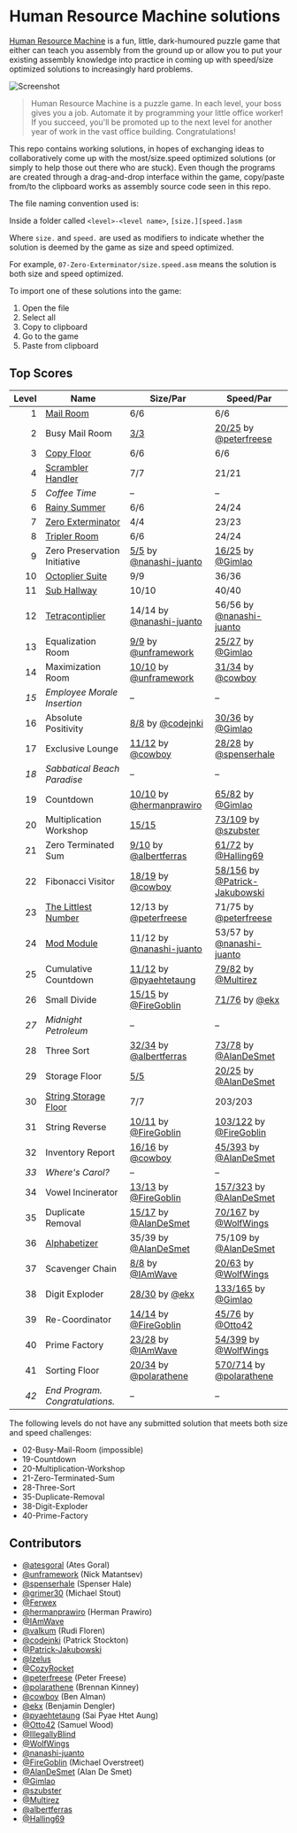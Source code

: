 # Human Resource Machine solutions

[Human Resource Machine](http://tomorrowcorporation.com/humanresourcemachine) is a fun, little, dark-humoured puzzle game that either can teach you assembly from the ground up or allow you to put your existing assembly knowledge into practice in coming up with speed/size optimized solutions to increasingly hard problems.

![Screenshot](http://tomorrowcorporation.com/blog/wp-content/themes/tcTheme2/images/hrm/screenshots/hrm_04.png)

> Human Resource Machine is a puzzle game. In each level, your boss gives you a job. Automate it by programming your little office worker! If you succeed, you'll be promoted up to the next level for another year of work in the vast office building. Congratulations!

This repo contains working solutions, in hopes of exchanging ideas to collaboratively come up with the most/size.speed optimized solutions (or simply to help those out there who are stuck). Even though the programs are created through a drag-and-drop interface within the game, copy/paste from/to the clipboard works as assembly source code seen in this repo.

The file naming convention used is:

Inside a folder called `<level>-<level name>`, `[size.][speed.]asm`

Where `size.` and `speed.` are used as modifiers to indicate whether the solution is deemed by the game as size and speed optimized.

For example, `07-Zero-Exterminator/size.speed.asm` means the solution is both size and speed optimized.

To import one of these solutions into the game:

1. Open the file
2. Select all
3. Copy to clipboard
4. Go to the game
5. Paste from clipboard

## Top Scores

| Level | Name | Size/Par | Speed/Par |
| ----: | ---- | -------- | --------- |
| 1 | [Mail Room](01-Mail-Room/size.speed.asm) | 6/6 | 6/6 |
| 2 | Busy Mail Room | [3/3](02-Busy-Mail-Room/size.asm) | [20/25](02-Busy-Mail-Room/speed.exploit-peterfreese.asm) by [@peterfreese](https://github.com/peterfreese) |
| 3 | [Copy Floor](03-Copy-Floor/size.speed.asm) | 6/6 | 6/6 |
| 4 | [Scrambler Handler](04-Scrambler-Handler/size.speed.asm) | 7/7 | 21/21 |
| _5_ | _Coffee Time_ | &ndash; | &ndash; |
| 6 | [Rainy Summer](06-Rainy-Summer/size.speed.asm) | 6/6 | 24/24 |
| 7 | [Zero Exterminator](07-Zero-Exterminator/size.speed.asm) | 4/4 | 23/23 |
| 8 | [Tripler Room](08-Tripler-Room/size.speed.asm) | 6/6 | 24/24 |
| 9 | Zero Preservation Initiative | [5/5](09-Zero-Preservation-Initiative/size.speed-nanashi-juanto.asm) by [@nanashi-juanto](https://github.com/nanashi-juanto) | [16/25](09-Zero-Preservation-Initiative/speed.exploit-Gimlao.asm) by [@Gimlao](https://github.com/Gimlao) |
| 10 | [Octoplier Suite](10-Octoplier-Suite/size.speed.asm) | 9/9 | 36/36 |
| 11 | [Sub Hallway](11-Sub-Hallway/size.speed.asm) | 10/10 | 40/40 |
| 12 | [Tetracontiplier](12-Tetracontiplier/size.speed-nanashi-juanto.asm) | 14/14 by [@nanashi-juanto](https://github.com/nanashi-juanto) | 56/56 by [@nanashi-juanto](https://github.com/nanashi-juanto) |
| 13 | Equalization Room | [9/9](13-Equalization-Room/size.speed-unframework.asm) by [@unframework](https://github.com/unframework) | [25/27](13-Equalization-Room/speed-Gimlao.asm) by [@Gimlao](https://github.com/Gimlao) |
| 14 | Maximization Room | [10/10](14-Maximization-Room/size.speed-unframework.asm) by [@unframework](https://github.com/unframework) | [31/34](14-Maximization-Room/speed-cowboy.asm) by [@cowboy](https://github.com/cowboy) |
| _15_ | _Employee Morale Insertion_ | &ndash; | &ndash; |
| 16 | Absolute Positivity | [8/8](16-Absolute-Positivity/size.speed-codejnki.asm) by [@codejnki](https://github.com/codejnki) | [30/36](16-Absolute-Positivity/speed-Gimlao.asm) by [@Gimlao](https://github.com/Gimlao) |
| 17 | Exclusive Lounge | [11/12](17-Exclusive-Lounge/size-cowboy.asm) by [@cowboy](https://github.com/cowboy) | [28/28](17-Exclusive-Lounge/size.speed-spenserhale.asm) by [@spenserhale](https://github.com/spenserhale) |
| _18_ | _Sabbatical Beach Paradise_ | &ndash; | &ndash; |
| 19 | Countdown | [10/10](19-Countdown/size-hermanprawiro.asm) by [@hermanprawiro](https://github.com/hermanprawiro) | [65/82](19-Countdown/speed.exploit-Gimlao.asm) by [@Gimlao](https://github.com/Gimlao) |
| 20 | Multiplication Workshop | [15/15](20-Multiplication-Workshop/size.asm) | [73/109](20-Multiplication-Workshop/speed-szubster.asm) by [@szubster](https://github.com/szubster) |
| 21 | Zero Terminated Sum | [9/10](21-Zero-Terminated-Sum/size-albertferras.asm) by [@albertferras](https://github.com/albertferras) | [61/72](21-Zero-Terminated-Sum/speed-Halling69.asm) by [@Halling69](https://github.com/Halling69) |
| 22 | Fibonacci Visitor | [18/19](22-Fibonacci-Visitor/size.speed-cowboy.asm) by [@cowboy](https://github.com/cowboy) | [ 58/156](22-Fibonacci-Visitor/speed-Patrick-Jakubowski.asm) by [@Patrick-Jakubowski](https://github.com/Patrick-Jakubowski) |
| 23 | [The Littlest Number](23-The-Littlest-Number/size.speed-peterfreese.asm) | 12/13 by [@peterfreese](https://github.com/peterfreese) | 71/75 by [@peterfreese](https://github.com/peterfreese) |
| 24 | [Mod Module](24-Mod-Module/size.speed-nanashi-juanto.asm) | 11/12 by [@nanashi-juanto](https://github.com/nanashi-juanto) | 53/57 by [@nanashi-juanto](https://github.com/nanashi-juanto) |
| 25 | Cumulative Countdown | [11/12](25-Cumulative-Countdown/size.speed-pyaehtetaung.asm) by [@pyaehtetaung](https://github.com/pyaehtetaung) | [79/82](25-Cumulative-Countdown/size.speed-Multirez.asm) by [@Multirez](https://github.com/Multirez) |
| 26 | Small Divide | [15/15](26-Small-Divide/size.speed-FireGoblin.asm) by [@FireGoblin](https://github.com/FireGoblin) | [71/76](26-Small-Divide/size.speed-ekx.asm) by [@ekx](https://github.com/ekx) |
| _27_ | _Midnight Petroleum_ | &ndash; | &ndash; |
| 28 | Three Sort | [32/34](28-Three-Sort/size-albertferras.asm) by [@albertferras](https://github.com/albertferras) | [73/78](28-Three-Sort/speed-AlanDeSmet.asm) by [@AlanDeSmet](https://github.com/AlanDeSmet) |
| 29 | Storage Floor | [5/5](29-Storage-Floor/size.speed.asm) | [20/25](29-Storage-Floor/speed.exploit-AlanDeSmet.asm) by [@AlanDeSmet](https://github.com/AlanDeSmet) | 
| 30 | [String Storage Floor](30-String-Storage-Floor/size.speed.asm) | 7/7 | 203/203 |
| 31 | String Reverse | [10/11](31-String-Reverse/size.speed-FireGoblin.asm) by [@FireGoblin](https://github.com/FireGoblin) | [103/122](31-String-Reverse/speed-FireGoblin.asm) by [@FireGoblin](https://github.com/FireGoblin) |
| 32 | Inventory Report | [16/16](32-Inventory-Report/size.speed-cowboy.asm) by [@cowboy](https://github.com/cowboy) | [45/393](32-Inventory-Report/speed-AlanDeSmet.asm) by [@AlanDeSmet](https://github.com/AlanDeSmet) |
| _33_ | _Where's Carol?_ | &ndash; | &ndash; |
| 34 | Vowel Incinerator | [13/13](34-Vowel-Incinerator/size.speed-FireGoblin.asm) by [@FireGoblin](https://github.com/FireGoblin) | [157/323](34-Vowel-Incinerator/speed-AlanDeSmet.asm) by [@AlanDeSmet](https://github.com/AlanDeSmet) |
| 35 | Duplicate Removal | [15/17](35-Duplicate-Removal/size-AlanDeSmet.asm) by [@AlanDeSmet](https://github.com/AlanDeSmet) | [70/167](35-Duplicate-Removal/speed-WolfWings.asm) by [@WolfWings](https://github.com/WolfWings) |
| 36 | [Alphabetizer](36-Alphabetizer/size.speed-AlanDeSmet.asm) | 35/39 by [@AlanDeSmet](https://github.com/AlanDeSmet) | 75/109 by [@AlanDeSmet](https://github.com/AlanDeSmet) |
| 37 | Scavenger Chain | [8/8](37-Scavenger-Chain/size.speed-IAmWave.asm) by [@IAmWave](https://github.com/IAmWave) | [20/63](37-Scavenger-Chain/speed.exploit-WolfWings.asm) by [@WolfWings](https://github.com/WolfWings) |
| 38 | Digit Exploder | [28/30](38-Digit-Exploder/size-ekx.asm) by [@ekx](https://github.com/ekx) | [133/165](38-Digit-Exploder/speed-Gimlao.asm) by [@Gimlao](https://github.com/Gimlao) |
| 39 | Re-Coordinator | [14/14](39-Re-Coordinator/size.speed-FireGoblin.asm) by [@FireGoblin](https://github.com/FireGoblin) | [45/76](39-Re-Coordinator/speed-Otto42.asm) by [@Otto42](https://github.com/Otto42) |
| 40 | Prime Factory | [23/28](40-Prime-Factory/size-IAmWave.asm) by [@IAmWave](https://github.com/IAmWave) | [54/399](40-Prime-Factory/speed-WolfWings.asm) by [@WolfWings](https://github.com/WolfWings) |
| 41 | Sorting Floor | [20/34](41-Sorting-Floor/size.speed.si-polarathene.asm) by [@polarathene](https://github.com/polarathene) | [570/714](41-Sorting-Floor/size.speed.sp-polarathene.asm) by [@polarathene](https://github.com/polarathene) |
| _42_ | _End Program. Congratulations._ | &ndash; | &ndash; |

The following levels do not have any submitted solution that meets both size and speed challenges:
* 02-Busy-Mail-Room (impossible)
* 19-Countdown
* 20-Multiplication-Workshop
* 21-Zero-Terminated-Sum
* 28-Three-Sort
* 35-Duplicate-Removal
* 38-Digit-Exploder
* 40-Prime-Factory

## Contributors

* [@atesgoral](https://github.com/atesgoral) (Ates Goral)
* [@unframework](https://github.com/unframework) (Nick Matantsev)
* [@spenserhale](https://github.com/spenserhale) (Spenser Hale)
* [@grimer30](https://github.com/grimer30) (Michael Stout)
* [@Ferwex](https://github.com/Ferwex)
* [@hermanprawiro](https://github.com/hermanprawiro) (Herman Prawiro)
* [@IAmWave](https://github.com/IAmWave)
* [@valkum](https://github.com/valkum) (Rudi Floren)
* [@codejnki](https://github.com/codejnki) (Patrick Stockton)
* [@Patrick-Jakubowski](https://github.com/Patrick-Jakubowski)
* [@lzelus](https://github.com/lzelus)
* [@CozyRocket](https://github.com/CozyRocket)
* [@peterfreese](https://github.com/peterfreese) (Peter Freese)
* [@polarathene](https://github.com/polarathene) (Brennan Kinney)
* [@cowboy](https://github.com/cowboy) (Ben Alman)
* [@ekx](https://github.com/ekx) (Benjamin Dengler)
* [@pyaehtetaung](https://github.com/pyaehtetaung) (Sai Pyae Htet Aung)
* [@Otto42](https://github.com/Otto42) (Samuel Wood)
* [@IllegallyBlind](https://github.com/IllegallyBlind)
* [@WolfWings](https://github.com/WolfWings)
* [@nanashi-juanto](https://github.com/nanashi-juanto)
* [@FireGoblin](https://github.com/FireGoblin) (Michael Overstreet)
* [@AlanDeSmet](https://github.com/AlanDeSmet) (Alan De Smet)
* [@Gimlao](https://github.com/Gimlao)
* [@szubster](https://github.com/szubster)
* [@Multirez](https://github.com/Multirez)
* [@albertferras](https://github.com/albertferras)
* [@Halling69](https://github.com/Halling69)

